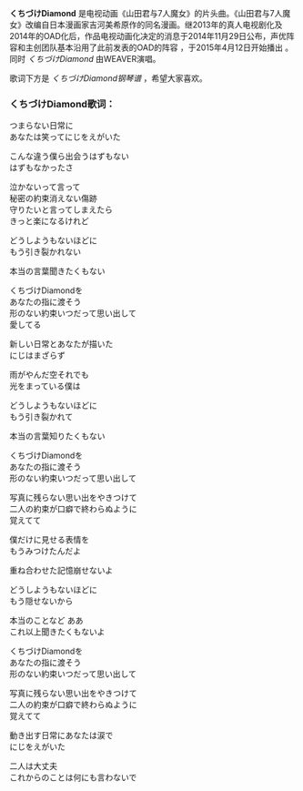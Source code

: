 

**くちづけDiamond**
是电视动画《山田君与7人魔女》的片头曲。《山田君与7人魔女》改编自日本漫画家吉河美希原作的同名漫画。继2013年的真人电视剧化及2014年的OAD化后，作品电视动画化决定的消息于2014年11月29日公布，声优阵容和主创团队基本沿用了此前发表的OAD的阵容
，于2015年4月12日开始播出 。同时 _くちづけDiamond_ 由WEAVER演唱。

歌词下方是 _くちづけDiamond钢琴谱_ ，希望大家喜欢。

### くちづけDiamond歌词：

つまらない日常に  
あなたは笑ってにじをえがいた

こんな違う僕ら出会うはずもない  
はずもなかったさ

泣かないって言って  
秘密の約束消えない傷跡  
守りたいと言ってしまえたら  
きっと楽になるけれど

どうしようもないほどに  
もう引き裂かれない

本当の言葉聞きたくもない

くちづけDiamondを  
あなたの指に渡そう  
形のない約束いつだって思い出して  
愛してる

新しい日常とあなたが描いた  
にじはまざらず

雨がやんだ空それでも  
光をまっている僕は

どうしようもないほどに  
もう引き裂かれて

本当の言葉知りたくもない

くちづけDiamondを  
あなたの指に渡そう  
形のない約束いつだって思い出して

写真に残らない思い出をやきつけて  
二人の約束が口癖で終わらぬように  
覚えてて

僕だけに見せる表情を  
もうみつけたんだよ

重ね合わせた記憶崩せないよ

どうしようもないほどに  
もう隠せないから

本当のことなど ああ  
これ以上聞きたくもないよ

くちづけDiamondを  
あなたの指に渡そう  
形のない約束いつだって思い出して

写真に残らない思い出をやきつけて  
二人の約束が口癖で終わらぬように  
覚えてて

動き出す日常にあなたは涙で  
にじをえがいた

二人は大丈夫  
これからのことは何にも言わないで

